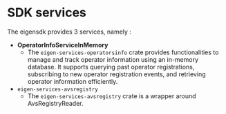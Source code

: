 # SDK services

The eigensdk provides 3 services, namely :

- **OperatorInfoServiceInMemory**
  - The `eigen-services-operatorsinfo` crate provides functionalities to manage and track operator information using an in-memory database. It supports querying past operator registrations, subscribing to new operator registration events, and retrieving operator information efficiently.
- `eigen-services-avsregistry`
  - The `eigen-services-avsregistry` crate is a wrapper around AvsRegistryReader.
